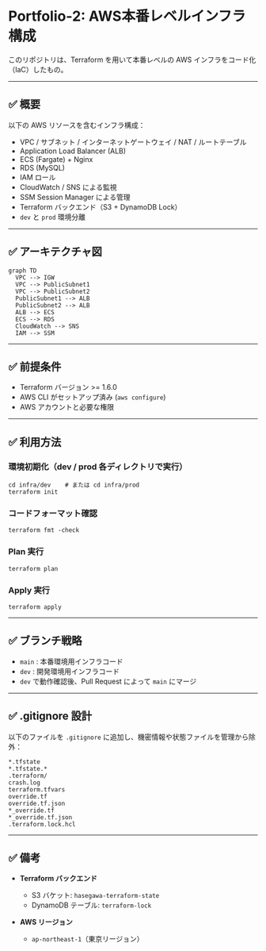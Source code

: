 # Portfolio-2: AWS本番レベルインフラ構成

このリポジトリは、Terraform を用いて本番レベルの AWS インフラをコード化（IaC）したもの。

---

## ✅ 概要

以下の AWS リソースを含むインフラ構成：

- VPC / サブネット / インターネットゲートウェイ / NAT / ルートテーブル
- Application Load Balancer (ALB)
- ECS (Fargate) + Nginx
- RDS (MySQL)
- IAM ロール
- CloudWatch / SNS による監視
- SSM Session Manager による管理
- Terraform バックエンド（S3 + DynamoDB Lock）
- `dev` と `prod` 環境分離

---

## ✅ アーキテクチャ図

```mermaid
graph TD
  VPC --> IGW
  VPC --> PublicSubnet1
  VPC --> PublicSubnet2
  PublicSubnet1 --> ALB
  PublicSubnet2 --> ALB
  ALB --> ECS
  ECS --> RDS
  CloudWatch --> SNS
  IAM --> SSM
```

---

## ✅ 前提条件

- Terraform バージョン >= 1.6.0
- AWS CLI がセットアップ済み (`aws configure`)
- AWS アカウントと必要な権限

---

## ✅ 利用方法

### 環境初期化（dev / prod 各ディレクトリで実行）
```
cd infra/dev    # または cd infra/prod
terraform init
```

### コードフォーマット確認
```
terraform fmt -check
```

### Plan 実行
```
terraform plan
```

### Apply 実行
```
terraform apply
```

---

## ✅ ブランチ戦略

- `main` : 本番環境用インフラコード
- `dev` : 開発環境用インフラコード
- `dev` で動作確認後、Pull Request によって `main` にマージ

---

## ✅ .gitignore 設計

以下のファイルを `.gitignore` に追加し、機密情報や状態ファイルを管理から除外：

```
*.tfstate
*.tfstate.*
.terraform/
crash.log
terraform.tfvars
override.tf
override.tf.json
*_override.tf
*_override.tf.json
.terraform.lock.hcl
```

---

## ✅ 備考

- **Terraform バックエンド**  
  - S3 バケット: `hasegawa-terraform-state`
  - DynamoDB テーブル: `terraform-lock`

- **AWS リージョン**  
  - `ap-northeast-1`（東京リージョン）

